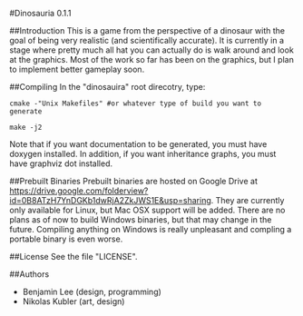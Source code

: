 #Dinosauria 0.1.1

##Introduction
This is a game from the perspective of a dinosaur with the goal of being very realistic (and scientifically accurate). It is currently in a stage where pretty much all hat you can actually do is walk around and look at the graphics. Most of the work so far has been on the graphics, but I plan to implement better gameplay soon.

##Compiling
In the "dinosauira" root direcotry, type:
```
cmake -"Unix Makefiles" #or whatever type of build you want to generate

make -j2
```
Note that if you want documentation to be generated, you must have doxygen installed. In addition, if you want inheritance graphs, you must have graphviz dot installed.

##Prebuilt Binaries
Prebuilt binaries are hosted on Google Drive at https://drive.google.com/folderview?id=0B8ATzH7YnDGKb1dwRjA2ZkJWS1E&usp=sharing. They are currently  only available for Linux, but Mac OSX support will be added. There are no plans as of now to build Windows binaries, but that may change in the future. Compiling anything on Windows is really unpleasant and compling a portable binary is even worse.

##License
See the file "LICENSE".
  
##Authors
 - Benjamin Lee (design, programming)
 - Nikolas Kubler (art, design)